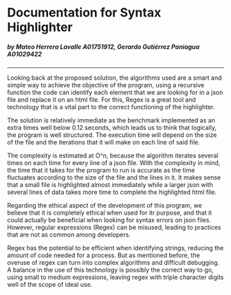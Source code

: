 # Documentation for Syntax Highlighter

##### by Mateo Herrera Lavalle A01751912, Gerardo Gutiérrez Paniagua A01029422
---
<!-- ### How to run the program:

Elixir has to be installed in some form or manner, this because the command needed to run the program originates from the elixir terminal instance. 


### Reflection and analysis: -->

Looking back at the proposed solution, the algorithms used are a smart and simple way to achieve the objective of the program, using a recursive function the code can identify each element that we are looking for in a json file and replace it on an html file. For this, Regex is a great tool and technology that is a vital part to the correct functioning of the highlighter. 

The solution is relatively immediate as the benchmark implemented as an extra times well below 0.12 seconds, which leads us to think that logically, the program is well structured. The execution time will depend on the size of the file and the iterations that it will make on each line of said file.

The complexity is estimated at O^n, because the algorithm iterates several times on each time for every line of a json file. With the complexity in mind, the time that it takes for the program to run is accurate as the time fluctuates according to the size of the file and the lines in it. It makes sense that a small file is highlighted almost immediately while a larger json with several lines of data takes more time to complete the highlighted html file. 

Regarding the ethical aspect of the development of this program, we 
believe that it is completely ethical when used for itr purpose, and that it could actually be beneficial when looking for syntax errors on json files. However, regular expressions (Regex) can be misused, leading to practices that are not as common among developers. 

Regex has the potential to be efficient when identifying strings, reducing the amount of code needed for a process. But as mentioned before, the overuse of regex can turn into complex algorithms and difficult debugging. A balance in the use of this technology is possibly the correct way to go, using small to medium expressions, leaving regex with triple character digits well of the scope of ideal use. 

